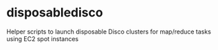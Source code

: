 disposabledisco
===============

Helper scripts to launch disposable Disco clusters for map/reduce tasks using EC2 spot instances